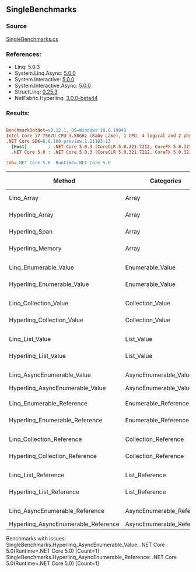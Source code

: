 ﻿## SingleBenchmarks

### Source
[SingleBenchmarks.cs](../NetFabric.Hyperlinq.Benchmarks/Benchmarks/SingleBenchmarks.cs)

### References:
- Linq: 5.0.3
- System.Linq.Async: [5.0.0](https://www.nuget.org/packages/System.Linq.Async/5.0.0)
- System.Interactive: [5.0.0](https://www.nuget.org/packages/System.Interactive/5.0.0)
- System.Interactive.Async: [5.0.0](https://www.nuget.org/packages/System.Interactive.Async/5.0.0)
- StructLinq: [0.25.3](https://www.nuget.org/packages/StructLinq/0.25.3)
- NetFabric.Hyperlinq: [3.0.0-beta44](https://www.nuget.org/packages/NetFabric.Hyperlinq/3.0.0-beta44)

### Results:
``` ini

BenchmarkDotNet=v0.12.1, OS=Windows 10.0.19043
Intel Core i7-7567U CPU 3.50GHz (Kaby Lake), 1 CPU, 4 logical and 2 physical cores
.NET Core SDK=6.0.100-preview.1.21103.13
  [Host]        : .NET Core 5.0.3 (CoreCLR 5.0.321.7212, CoreFX 5.0.321.7212), X64 RyuJIT
  .NET Core 5.0 : .NET Core 5.0.3 (CoreCLR 5.0.321.7212, CoreFX 5.0.321.7212), X64 RyuJIT

Job=.NET Core 5.0  Runtime=.NET Core 5.0  

```
|                              Method |                Categories | Count |      Mean |     Error |    StdDev | Ratio | RatioSD |  Gen 0 | Gen 1 | Gen 2 | Allocated |
|------------------------------------ |-------------------------- |------ |----------:|----------:|----------:|------:|--------:|-------:|------:|------:|----------:|
|                          Linq_Array |                     Array |     1 | 13.324 ns | 0.0786 ns | 0.0697 ns |  1.00 |    0.00 |      - |     - |     - |         - |
|                     Hyperlinq_Array |                     Array |     1 | 14.424 ns | 0.0405 ns | 0.0379 ns |  1.08 |    0.01 |      - |     - |     - |         - |
|                      Hyperlinq_Span |                     Array |     1 | 14.342 ns | 0.0325 ns | 0.0304 ns |  1.08 |    0.01 |      - |     - |     - |         - |
|                    Hyperlinq_Memory |                     Array |     1 | 16.502 ns | 0.0583 ns | 0.0545 ns |  1.24 |    0.01 |      - |     - |     - |         - |
|                                     |                           |       |           |           |           |       |         |        |       |       |           |
|               Linq_Enumerable_Value |          Enumerable_Value |     1 | 24.683 ns | 0.1570 ns | 0.1469 ns |  1.00 |    0.00 | 0.0153 |     - |     - |      32 B |
|          Hyperlinq_Enumerable_Value |          Enumerable_Value |     1 | 17.087 ns | 0.0393 ns | 0.0367 ns |  0.69 |    0.00 |      - |     - |     - |         - |
|                                     |                           |       |           |           |           |       |         |        |       |       |           |
|               Linq_Collection_Value |          Collection_Value |     1 | 24.917 ns | 0.1347 ns | 0.1194 ns |  1.00 |    0.00 | 0.0153 |     - |     - |      32 B |
|          Hyperlinq_Collection_Value |          Collection_Value |     1 | 19.338 ns | 0.0630 ns | 0.0590 ns |  0.78 |    0.01 |      - |     - |     - |         - |
|                                     |                           |       |           |           |           |       |         |        |       |       |           |
|                     Linq_List_Value |                List_Value |     1 |  7.591 ns | 0.0447 ns | 0.0396 ns |  1.00 |    0.00 |      - |     - |     - |         - |
|                Hyperlinq_List_Value |                List_Value |     1 | 21.610 ns | 0.0552 ns | 0.0461 ns |  2.85 |    0.01 |      - |     - |     - |         - |
|                                     |                           |       |           |           |           |       |         |        |       |       |           |
|          Linq_AsyncEnumerable_Value |     AsyncEnumerable_Value |     1 | 92.081 ns | 0.4684 ns | 0.4382 ns |  1.00 |    0.00 | 0.0191 |     - |     - |      40 B |
|     Hyperlinq_AsyncEnumerable_Value |     AsyncEnumerable_Value |     1 |        NA |        NA |        NA |     ? |       ? |      - |     - |     - |         - |
|                                     |                           |       |           |           |           |       |         |        |       |       |           |
|           Linq_Enumerable_Reference |      Enumerable_Reference |     1 | 19.069 ns | 0.0655 ns | 0.0547 ns |  1.00 |    0.00 | 0.0153 |     - |     - |      32 B |
|      Hyperlinq_Enumerable_Reference |      Enumerable_Reference |     1 | 18.624 ns | 0.1026 ns | 0.0856 ns |  0.98 |    0.00 | 0.0153 |     - |     - |      32 B |
|                                     |                           |       |           |           |           |       |         |        |       |       |           |
|           Linq_Collection_Reference |      Collection_Reference |     1 | 19.588 ns | 0.1720 ns | 0.1436 ns |  1.00 |    0.00 | 0.0153 |     - |     - |      32 B |
|      Hyperlinq_Collection_Reference |      Collection_Reference |     1 | 16.822 ns | 0.0927 ns | 0.0822 ns |  0.86 |    0.01 | 0.0153 |     - |     - |      32 B |
|                                     |                           |       |           |           |           |       |         |        |       |       |           |
|                 Linq_List_Reference |            List_Reference |     1 |  7.599 ns | 0.0596 ns | 0.0498 ns |  1.00 |    0.00 |      - |     - |     - |         - |
|            Hyperlinq_List_Reference |            List_Reference |     1 | 22.047 ns | 0.0516 ns | 0.0458 ns |  2.90 |    0.02 |      - |     - |     - |         - |
|                                     |                           |       |           |           |           |       |         |        |       |       |           |
|      Linq_AsyncEnumerable_Reference | AsyncEnumerable_Reference |     1 | 88.891 ns | 0.2663 ns | 0.2361 ns |  1.00 |    0.00 | 0.0191 |     - |     - |      40 B |
| Hyperlinq_AsyncEnumerable_Reference | AsyncEnumerable_Reference |     1 |        NA |        NA |        NA |     ? |       ? |      - |     - |     - |         - |

Benchmarks with issues:
  SingleBenchmarks.Hyperlinq_AsyncEnumerable_Value: .NET Core 5.0(Runtime=.NET Core 5.0) [Count=1]
  SingleBenchmarks.Hyperlinq_AsyncEnumerable_Reference: .NET Core 5.0(Runtime=.NET Core 5.0) [Count=1]
